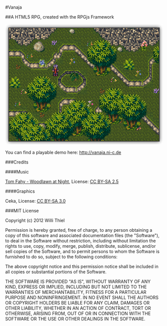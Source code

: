 #Vanaja

##A HTML5 RPG, created with the RPGjs Framework

![Screenshot](https://github.com/ni-c/vanaja/raw/master/screen.png)

You can find a playable demo here: http://vanaja.ni-c.de

###Credits

####Music

[Tom Fahy - Woodlawn at Night](http://www.opsound.org/artist/tomfahy/), License: [CC BY-SA 2.5](http://creativecommons.org/licenses/by-nc-sa/2.5/)

####Graphics

Ceka, License: [CC BY-SA 3.0](http://creativecommons.org/licenses/by-nc-sa/3.0/)

###MIT License

Copyright (c) 2012 Willi Thiel

Permission is hereby granted, free of charge, to any person obtaining a copy of this software and associated documentation files (the "Software"), to deal in the Software without restriction, including without limitation the rights to use, copy, modify, merge, publish, distribute, sublicense, and/or sell copies of the Software, and to permit persons to whom the Software is furnished to do so, subject to the following conditions:

The above copyright notice and this permission notice shall be included in all copies or substantial portions of the Software.

THE SOFTWARE IS PROVIDED "AS IS", WITHOUT WARRANTY OF ANY KIND, EXPRESS OR IMPLIED, INCLUDING BUT NOT LIMITED TO THE WARRANTIES OF MERCHANTABILITY, FITNESS FOR A PARTICULAR PURPOSE AND NONINFRINGEMENT. IN NO EVENT SHALL THE AUTHORS OR COPYRIGHT HOLDERS BE LIABLE FOR ANY CLAIM, DAMAGES OR OTHER LIABILITY, WHETHER IN AN ACTION OF CONTRACT, TORT OR OTHERWISE, ARISING FROM, OUT OF OR IN CONNECTION WITH THE SOFTWARE OR THE USE OR OTHER DEALINGS IN THE SOFTWARE.